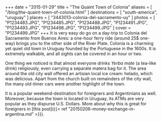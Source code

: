 +++
date    = "2015-01-29"
title   = "The Quaint Town of Colonia"
aliases = [ "/blog/the-quaint-town-of-colonia.html" ]
destinations = [ "south-america", "uruguay" ]
places  = [ "3443013-colonia-del-sacramento-uy" ]
photos  = [
  "P1234483.JPG", "P1234485.JPG", "P1234488.JPG", "P1234491.JPG", "P1234493.JPG",
  "P1234498.JPG", "P1234499.JPG"
]
cover = "P1234499.JPG"
+++
It is very easy do go on a day-trip to Colonia del Sacramento from Buenos Aires: a one-hour ferry ride (around 25$ one-way) brings you to the other side of the River Plate. Colonia is a charming yet quiet old town in Uruguay founded by the Portuguese in the 1600s. It is extremely walkable, and all sights can be covered in an hour or two.
<!--more-->

One thing we noticed is that almost everyone drinks *Yerba mate* (a tea-like drink) religiously, even carrying a separate matera bag for it. The area around the old city wall offered an artisian local ice cream: helado, which was delicious. Apart from the church built on remainders of the city wall, the many old-timer cars were another highlight of the town.

It is a popular weekend-destination for foreigners and Argentinians as well. Moreover, because the town is located in Uruguay, its ATMs are very popular as they dispurse U.S. Dollars. More about why this is great for foreigners in [this post]({{< ref "20150206-money-exchange-in-argentina.md" >}}).